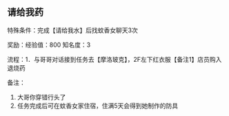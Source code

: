 ## 请给我药
特殊条件：完成【请给我水】后找蚊香女聊天3次

奖励：经验值：800 知名度：3

流程：1．与哥哥对话接到任务去【摩洛玻克】，2F左下红衣服【备注1】店员购入退烧药

备注：

1. 大哥你穿错行头了
2. 任务完成后可在蚊香女家住宿，住满5天会得到她制作的防具
